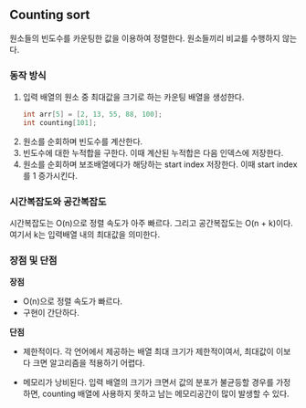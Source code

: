 ## Counting sort

원소들의 빈도수를 카운팅한 값을 이용하여 정렬한다. 원소들끼리 비교를 수행하지 않는다.

### 동작 방식

1. 입력 배열의 원소 중 최대값을 크기로 하는 카운팅 배열을 생성한다.
   ```c++
   int arr[5] = [2, 13, 55, 88, 100];
   int counting[101];
   ```
2. 원소를 순회하며 빈도수를 계산한다.
3. 빈도수에 대한 누적합을 구한다. 이때 계산된 누적합은 다음 인덱스에 저장한다.
4. 원소를 순회하며 보조배열에다가 해당하는 start index 저장한다. 이때 start index를 1 증가시킨다.

### 시간복잡도와 공간복잡도

시간복잡도는 O(n)으로 정렬 속도가 아주 빠르다. 그리고 공간복잡도는 O(n + k)이다. 여기서 k는 입력배열 내의 최대값을 의미한다.

### 장점 및 단점

**장점**

- O(n)으로 정렬 속도가 빠르다.
- 구현이 간단하다.

**단점**

- 제한적이다. 각 언어에서 제공하는 배열 최대 크기가 제한적이여서, 최대값이 이보다 크면 알고리즘을 적용하기 어렵다.

- 메모리가 낭비된다. 입력 배열의 크기가 크면서 값의 분포가 불균등할 경우를 가정하면, counting 배열에 사용하지 못하고 남는 메모리공간이 많이 발생할 수 있다.
